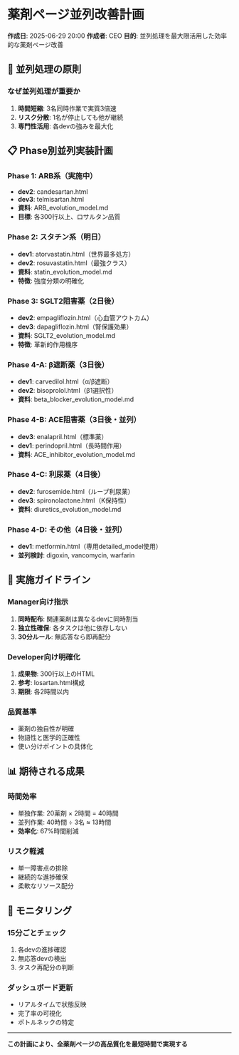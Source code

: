 # 薬剤ページ並列改善計画

**作成日**: 2025-06-29 20:00
**作成者**: CEO
**目的**: 並列処理を最大限活用した効率的な薬剤ページ改善

## 🎯 並列処理の原則

### なぜ並列処理が重要か
1. **時間短縮**: 3名同時作業で実質3倍速
2. **リスク分散**: 1名が停止しても他が継続
3. **専門性活用**: 各devの強みを最大化

## 📋 Phase別並列実装計画

### Phase 1: ARB系（実施中）
- **dev2**: candesartan.html
- **dev3**: telmisartan.html
- **資料**: ARB_evolution_model.md
- **目標**: 各300行以上、ロサルタン品質

### Phase 2: スタチン系（明日）
- **dev1**: atorvastatin.html（世界最多処方）
- **dev2**: rosuvastatin.html（最強クラス）
- **資料**: statin_evolution_model.md
- **特徴**: 強度分類の明確化

### Phase 3: SGLT2阻害薬（2日後）
- **dev2**: empagliflozin.html（心血管アウトカム）
- **dev3**: dapagliflozin.html（腎保護効果）
- **資料**: SGLT2_evolution_model.md
- **特徴**: 革新的作用機序

### Phase 4-A: β遮断薬（3日後）
- **dev1**: carvedilol.html（α/β遮断）
- **dev2**: bisoprolol.html（β1選択性）
- **資料**: beta_blocker_evolution_model.md

### Phase 4-B: ACE阻害薬（3日後・並列）
- **dev3**: enalapril.html（標準薬）
- **dev1**: perindopril.html（長時間作用）
- **資料**: ACE_inhibitor_evolution_model.md

### Phase 4-C: 利尿薬（4日後）
- **dev2**: furosemide.html（ループ利尿薬）
- **dev3**: spironolactone.html（K保持性）
- **資料**: diuretics_evolution_model.md

### Phase 4-D: その他（4日後・並列）
- **dev1**: metformin.html（専用detailed_model使用）
- **並列検討**: digoxin, vancomycin, warfarin

## 🚀 実施ガイドライン

### Manager向け指示
1. **同時配布**: 関連薬剤は異なるdevに同時割当
2. **独立性確保**: 各タスクは他に依存しない
3. **30分ルール**: 無応答なら即再配分

### Developer向け明確化
1. **成果物**: 300行以上のHTML
2. **参考**: losartan.html構成
3. **期限**: 各2時間以内

### 品質基準
- 薬剤の独自性が明確
- 物語性と医学的正確性
- 使い分けポイントの具体化

## 📊 期待される成果

### 時間効率
- 単独作業: 20薬剤 × 2時間 = 40時間
- 並列作業: 40時間 ÷ 3名 ≈ 13時間
- **効率化**: 67%時間削減

### リスク軽減
- 単一障害点の排除
- 継続的な進捗確保
- 柔軟なリソース配分

## 🔄 モニタリング

### 15分ごとチェック
1. 各devの進捗確認
2. 無応答devの検出
3. タスク再配分の判断

### ダッシュボード更新
- リアルタイムで状態反映
- 完了率の可視化
- ボトルネックの特定

---

**この計画により、全薬剤ページの高品質化を最短時間で実現する**